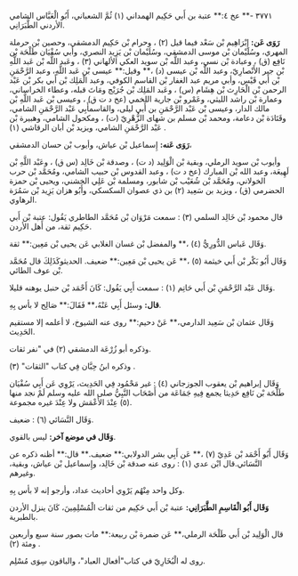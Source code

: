 ٣٧٧١ -** عخ ٤:** عتبة بن أَبي حَكِيم الهمداني (١) ثُمَّ الشعباني، أَبُو الْعَبَّاس الشامي الأردني الطَّبَرَانِي.

**رَوَى عَن:** إِبْرَاهِيم بْن سَعْد فيما قيل (٢) ، وحرام بْن حَكِيم الدمشقي، وحصين بْن حرملة المهري، وسُلَيْمان بْن موسى الدمشقي، وسُلَيْمان بْن يَزِيد النصري، وأبي سُفْيَان طَلْحَة بْن نَافِع (ق) ، وعبادة بْن نسي، وعبد اللَّه بْن سويد العكي الألهاني (٣) ، وعَبد اللَّه بْن عَبد اللَّهِ بْن جبر الأَنْصارِيّ، وعبد اللَّه بْن عيسى (د) ،** وقيل:** عيسى بْن عَبد اللَّهِ، وعبد الرَّحْمَنِ بْن أَبي قَيْس، وأبي مريم عبد الغفار بْن القاسم الكوفي، وعبد الْمَلِك بْن أَبي بكر بْن عَبْد الرحمن بْن الْحَارِث بْن هِشَام (س) ، وعَبد المَلِك بْن جُرَيْج ومَاتَ قبله، وعطاء الخراساني، وعمارة بْن راشد الليثي، وعَمْرو بْن جارية اللخمي (عخ د ت ق) ، وعيسى بْن عَبد اللَّهِ بْن مالك الدار، وعيسى بْن عَبْد الرَّحْمَنِ بن أَبي ليلى، والقاسمأَبِي عَبْد الرَّحْمَنِ الشامي، وقَتَادَة بْن دعامة، ومحمد بْن مسلم بن شهاى الزُّهْرِيّ (ت) ، ومكحول الشامي، وهبيرة بْن عَبْد الرَّحْمَنِ الشامي، ويزيد بْن أبان الرقاشي (١) .

**رَوَى عَنه:** إِسماعيل بْن عياش، وأيوب بْن حسان الدمشقي،

وأيوب بْن سويد الرملي، وبقية بْن الْوَلِيد (د ت) ، وصدقة بْن خَالِد (س ق) ، وعَبْد اللَّهِ بْن لَهِيعَة، وعبد الله بْن المبارك (عخ د ت) ، وعبد القدوس بْن حبيب الشامي، ومُحَمَّد بْن حرب الخولاني، ومُحَمَّد بْن شُعَيْب بْن شابور، ومسلمة بْن عَلِي الخشني، ويحيى بْن حمزة الحضرمي (ق) ، ويزيد بن سَعِيد (٢) بن ذي عصوان السكسكي، وأَبُو هزان يَزِيد بْن سَمُرَة الرهاوي.

قال محمود بْن خَالِد السلمي (٣) : سمعت مَرْوَان بْن مُحَمَّد الطاطري يَقُول: عتبة بْن أَبي حَكِيم ثقة، من أَهل الأردن.

وَقَال عَباس الدُّورِيُّ (٤) ،** والمفضل بْن غسان الغلابي عَن يحيى بْن مَعِين:** ثقة.

وَقَال أَبُو بَكْر بْن أَبي خيثمة (٥) ،** عَن يحيى بْن مَعِين:** ضعيف. الحديثوكَذَلِكَ قال مُحَمَّد بْن عوف الطائي.

وَقَال عَبْد الرَّحْمَنِ بْن أَبي حَاتِم (١) : سمعت أَبِي يَقُول: كَانَ أَحْمَد بْن حنبل يوهنه قليلا.

**قال:** وسئل أَبِي عَنْهُ،** فَقَالَ:** صَالِح لا بأس بِهِ.

وَقَال عثمان بْن سَعِيد الدارمي،** عَنْ دحيم:** روى عنه الشيوخ، لا أعلمه إلا مستقيم الحَدِيث.

وذكره أبو زُرْعَة الدمشقي (٢) في "نفر ثقات.

وذكره ابنُ حِبَّان فِي كتاب "الثقات" (٣) .

وَقَال إبراهيم بْن يعقوب الجوزجاني (٤) : غير مَحْمُود فِي الحَدِيث، يَرْوِي عَن أَبِي سُفْيَان طَلْحَة بْن نَافِع حَدِيثا يجمع فِيهِ جَمَاعَة من أَصْحَاب النَّبِيُّ صلى الله عليه وسلم لَمْ نجد منها (٥) عِنْدَ الأَعْمَش ولا عِنْدَ غيره مجموعة.

وَقَال النَّسَائي (٦) : ضعيف.

**وَقَال في موضع آخر:** ليس بالقوي.

وَقَال أَبُو أَحْمَد بْن عَدِيّ (٧) ،** عَن أَبِي بشر الدولابي:** ضعيف.** قال:** أظنه ذكره عن النَّسَائي.قال ابْن عدي (١) : روى عنه صدقة بْن خَالِد، وإِسماعيل بْن عياش، وبقية، وغيرهم.

وكل واحد مِنْهُم يَرْوِي أحاديث عداد، وأرجو إنه لا بأس بِهِ.

**وَقَال أَبُو الْقَاسِمِ الطَّبَرَانِي:** عتبة بْن أَبي حَكِيم من ثقات الْمُسْلِمِينَ، كَانَ ينزل الأردن بالطبرية.

قال الْوَلِيد بْن أَبي طَلْحَة الرملي،** عَن ضمرة بْن ربيعة:** مات بصور سنة سبع وأربعين ومئة (٢) .

روى له الْبُخَارِيّ في كتاب"أفعال العباد"، والباقون سِوَى مُسْلِم.